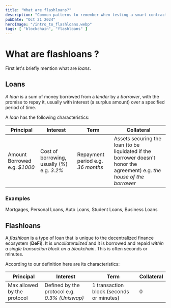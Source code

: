 ```yaml
---
title: "What are flashloans?"
description: "Common patterns to remember when testing a smart contract with viem"
pubDate: "Oct 21 2024"
heroImage: "/intro_to_flashloans.webp"
tags: [ "blockchain", "flashloans" ]
---
```


# What are flashloans ?

First let's briefly mention what are _loans_.

## Loans

*A loan* is a sum of money borrowed from a _lender_ by a _borrower_, with the promise to
repay it, usually with interest (a surplus amount) over a specified period of time.

A _loan_ has the following characteristics:

| Principal                    | Interest                                   | Term                              | Collateral                                                                                                               |
|------------------------------|--------------------------------------------|-----------------------------------|--------------------------------------------------------------------------------------------------------------------------|
| Amount Borrowed e.g. _$1000_ | Cost of borrowing, usually (%) e.g. _3.2%_ | Repayment period e.g. _36 months_ | Assets securing the loan (to be liquidated if the borrower doesn't honor the agreement) e.g. _the house of the borrower_ |

### Examples

Mortgages, Personal Loans, Auto Loans, Student Loans, Business Loans

## Flashloans

A _flashloan_ is a type of loan that is unique to the decentralized finance ecosystem (**DeFi**).
It is _uncollateralized_ and it is borrowed and repaid _within a single transaction block on a blockchain_.
This is often seconds or minutes.

According to our definition here are its characteristics:

| Principal                   | Interest                                      | Term                                     | Collateral |
|-----------------------------|-----------------------------------------------|------------------------------------------|------------|
| Max allowed by the protocol | Defined by the protocol e.g. _0.3% (Uniswap)_ | 1 transaction block (seconds or minutes) | 0          |

[//]: # (What might seem _counterintuitive_ is why it can only exist in the _DeFi_ ecosystem and _how can it be useful, since it is only for 1 transaction block.)

